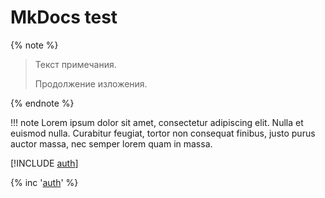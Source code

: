 # MkDocs test

{% note %}
> Текст примечания.
> 
> Продолжение изложения.

{% endnote %}


!!! note
    Lorem ipsum dolor sit amet, consectetur adipiscing elit. Nulla et euismod
    nulla. Curabitur feugiat, tortor non consequat finibus, justo purus auctor
    massa, nec semper lorem quam in massa.
    
[!INCLUDE [auth](../../_includes/authentication.md)]

{% inc '[auth](../../_includes/authentication.md)' %} 
